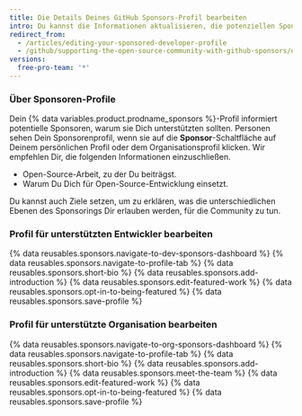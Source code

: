 ```yaml
---
title: Die Details Deines GitHub Sponsors-Profil bearbeiten
intro: Du kannst die Informationen aktualisieren, die potenziellen Sponsoren zu Deiner Arbeit angezeigt werden.
redirect_from:
  - /articles/editing-your-sponsored-developer-profile
  - /github/supporting-the-open-source-community-with-github-sponsors/editing-your-sponsored-developer-profile
versions:
  free-pro-team: '*'
---
```


### Über Sponsoren-Profile

Dein {% data variables.product.prodname_sponsors %}-Profil informiert potentielle Sponsoren, warum sie Dich unterstützten sollten. Personen sehen Dein Sponsorenprofil, wenn sie auf die **Sponsor**-Schaltfläche auf Deinem persönlichen Profil oder dem Organisationsprofil klicken. Wir empfehlen Dir, die folgenden Informationen einzuschließen.

- Open-Source-Arbeit, zu der Du beiträgst.
- Warum Du Dich für Open-Source-Entwicklung einsetzt.

Du kannst auch Ziele setzen, um zu erklären, was die unterschiedlichen Ebenen des Sponsorings Dir erlauben werden, für die Community zu tun.

### Profil für unterstützten Entwickler bearbeiten

{% data reusables.sponsors.navigate-to-dev-sponsors-dashboard %}
{% data reusables.sponsors.navigate-to-profile-tab %}
{% data reusables.sponsors.short-bio %}
{% data reusables.sponsors.add-introduction %}
{% data reusables.sponsors.edit-featured-work %}
{% data reusables.sponsors.opt-in-to-being-featured %}
{% data reusables.sponsors.save-profile %}

### Profil für unterstützte Organisation bearbeiten

{% data reusables.sponsors.navigate-to-org-sponsors-dashboard %}
{% data reusables.sponsors.navigate-to-profile-tab %}
{% data reusables.sponsors.short-bio %}
{% data reusables.sponsors.add-introduction %}
{% data reusables.sponsors.meet-the-team %}
{% data reusables.sponsors.edit-featured-work %}
{% data reusables.sponsors.opt-in-to-being-featured %}
{% data reusables.sponsors.save-profile %}
